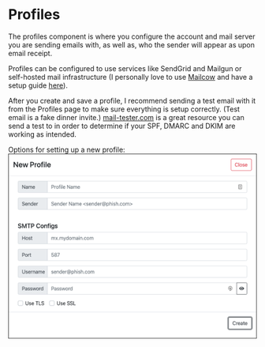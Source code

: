 # Profiles
The profiles component is where you configure the account and mail server you are sending emails with, as well as, who the sender will appear as upon email receipt.

Profiles can be configured to use services like SendGrid and Mailgun or self-hosted mail infrastructure (I personally love to use [Mailcow](https://github.com/mailcow/mailcow-dockerized) and have a setup guide [here](https://tw1sm.github.io/2022-01-25-mailcow/)).

After you create and save a profile, I recommend sending a test email with it from the Profiles page to make sure everything is setup correctly. (Test email is a fake dinner invite.) [mail-tester.com](https://mail-tester.com) is a great resource you can send a test to in order to determine if your SPF, DMARC and DKIM are working as intended.

Options for setting up a new profile:
![](../gitbook/images/newprofile.png)